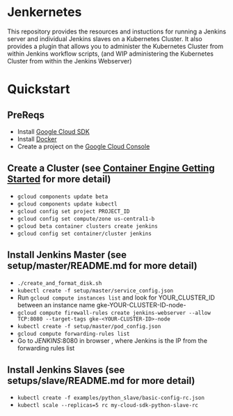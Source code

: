 # Jenkernetes

This repository provides the resources and instuctions for running a Jenkins server and individual Jenkins slaves on a Kubernetes Cluster. It also provides a plugin that allows you to administer the Kubernetes Cluster from within Jenkins workflow scripts, (and WIP administering the Kubernetes Cluster from within the Jenkins Webserver)

# Quickstart

## PreReqs
 
* Install [Google Cloud SDK](https://cloud.google.com/sdk/)
* Install [Docker](https://www.docker.com/)
* Create a project on the [Google Cloud Console](https://console.developers.google.com/)

## Create a Cluster (see [Container Engine Getting Started](https://cloud.google.com/container-engine/docs/getting-started) for more detail)

* `gcloud components update beta`
* `gcloud components update kubectl`
* `gcloud config set project PROJECT_ID`
* `gcloud config set compute/zone us-central1-b`
* `gcloud beta container clusters create jenkins`
* `gcloud config set container/cluster jenkins`

## Install Jenkins Master (see setup/master/README.md for more detail)

* `./create_and_format_disk.sh`
* `kubectl create -f setup/master/service_config.json`
* Run `gcloud compute instances list` and look for YOUR_CLUSTER_ID between an instance name gke-YOUR-CLUSTER-ID-node-
* `gcloud compute firewall-rules create jenkins-webserver --allow TCP:8080 --target-tags gke-<YOUR-CLUSTER-ID>-node`
* `kubectl create -f setup/master/pod_config.json`
* `gcloud compute forwarding-rules list`
* Go to *JENKINS*:8080 in browser , where Jenkins is the IP from the
forwarding rules list

## Install Jenkins Slaves (see setups/slave/README.md for more detail)
* `kubectl create -f examples/python_slave/basic-config-rc.json`
* `kubectl scale --replicas=5 rc my-cloud-sdk-python-slave-rc`
